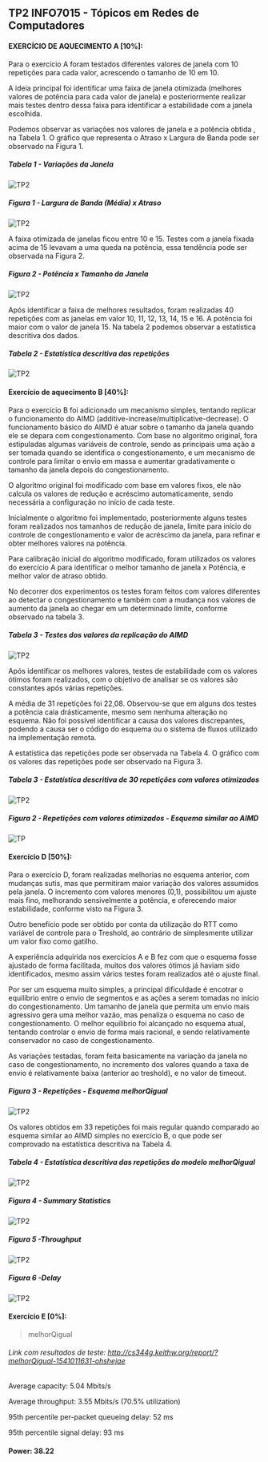## TP2 INFO7015 - Tópicos em Redes de Computadores

#### EXERCÍCIO DE AQUECIMENTO A [10%]:

Para o exercício A foram testados diferentes valores de janela com 10 repetições para cada valor, acrescendo o tamanho de 10 em 10.

A ideia principal foi identificar uma faixa de janela otimizada (melhores valores de potência para cada valor de janela) e posteriormente realizar mais testes dentro dessa faixa para identificar a estabilidade com a janela escolhida.

Podemos observar as variações nos valores de janela e a potência obtida , na Tabela 1. O gráfico que representa o Atraso x Largura de Banda pode ser observado na Figura 1.

##### Tabela 1 - Variações da Janela
<img src="https://image.ibb.co/bZ3WiL/tabela1.png" alt="TP2" border="0"></p>

##### Figura 1 - Largura de Banda (Média) x Atraso
<img src="https://image.ibb.co/jvz43L/graf1.png" alt="TP2" border="0"></p>

A faixa otimizada de janelas ficou entre 10 e 15. Testes com a janela fixada acima de 15 levavam a uma queda na potência, essa tendência pode ser observada na Figura 2.

##### Figura 2 - Potência x Tamanho da Janela
<img src="https://image.ibb.co/jWsriL/graf2.png" alt="TP2" border="0"></p>

Após identificar a faixa de melhores resultados, foram realizadas 40 repetições com as janelas em valor 10, 11, 12, 13, 14, 15 e 16. A potência foi maior com o valor de janela 15. Na tabela 2 podemos observar a estatística descritiva dos dados.

##### Tabela 2 - Estatística descritiva das repetições
<img src="https://image.ibb.co/eM0tQq/estat-a.png" alt="TP2" border="0"></p>

#### Exercício de aquecimento B [40%]:
Para o exercício B foi adicionado um mecanismo simples, tentando replicar o funcionamento do AIMD (additive-increase/multiplicative-decrease). O funcionamento básico do AIMD é atuar sobre o tamanho da janela quando ele se depara com congestionamento. Com base no algoritmo original, fora estipuladas algumas variáveis de controle, sendo as principais uma ação a ser tomada quando se identifica o congestionamento, e um mecanismo de controle para limitar o envio em massa e aumentar gradativamente o tamanho da janela depois do congestionamento.

O algoritmo original foi modificado com base em valores fixos, ele não calcula os valores de redução e acréscimo automaticamente, sendo necessária a configuração no início de cada teste.

Inicialmente o algoritmo foi implementado, posteriormente alguns testes foram realizados nos tamanhos de redução de janela, limite para início do controle de congestionamento e valor de acréscimo da janela, para refinar e obter melhores valores na potência.

Para calibração inicial do algoritmo modificado, foram utilizados os valores do exercício A para identificar o melhor tamanho de janela x Potência, e melhor valor de atraso obtido.

No decorrer dos experimentos os testes foram feitos com valores diferentes ao detectar o congestionamento e também com a mudança nos valores de aumento da janela ao chegar em um determinado limite, conforme observado na tabela 3.

##### Tabela 3 - Testes dos valores da replicação do AIMD
<img src="https://image.ibb.co/hES7OL/AIMD1-dados.png" alt="TP2" border="0"></p>

 Após identificar os melhores valores, testes de estabilidade com os valores ótimos foram realizados, com o objetivo de analisar se os valores são constantes após várias repetições.
 
 A média de 31 repetições foi 22,08. Observou-se que em alguns dos testes a potência caia drásticamente, mesmo sem nenhuma alteração no esquema. Não foi possível identificar a causa dos valores discrepantes, podendo a causa ser o código do esquema ou o sistema de fluxos utilizado na implementação remota.
 
 A estatística das repetições pode ser observada na Tabela 4. O gráfico com os valores das repetições pode ser observado na Figura 3.
 
 ##### Tabela 3 - Estatística descritiva de 30 repetições com valores otimizados
 <img src="https://image.ibb.co/h4wWfq/estat-b.png" alt="TP2" border="0"></p>
 
 ##### Figura 2 - Repetições com valores otimizados - Esquema similar ao AIMD
<img src="https://image.ibb.co/cgHkqq/repeticoesaimd.png" alt="TP" border="0"></p>

#### Exercício D [50%]:

Para o exercício D, foram realizadas melhorias no esquema anterior, com mudanças sutis, mas que permitiram maior variação dos valores assumidos pela janela. O incremento com valores menores (0,1), possibilitou um ajuste mais fino, melhorando sensivelmente a potência, e oferecendo maior estabilidade, conforme visto na Figura 3. 

Outro benefício pode ser obtido por conta da utilização do RTT como variável de controle para o Treshold, ao contrário de simplesmente utilizar um valor fixo como gatilho.

A experiência adquirida nos exercícios A e B fez com que o esquema fosse ajustado de forma facilitada, muitos dos valores ótimos já haviam sido identificados, mesmo assim vários testes foram realizados até o ajuste final.

Por ser um esquema muito simples, a principal dificuldade é encotrar o equilíbrio entre o envio de segmentos e as ações a serem tomadas no início do congestionamento. Um tamanho de janela que permita um envio mais agressivo gera uma melhor vazão, mas penaliza o esquema no caso de congestionamento. O melhor equilibrio foi alcançado no esquema atual, tentando controlar o envio de forma mais racional, e sendo relativamente conservador no caso de congestionamento.

As variações testadas, foram feita basicamente na variação da janela no caso de congestionamento, no incremento dos valores quando a taxa de envio é relativamente baixa (anterior ao treshold), e no valor de timeout.

##### Figura 3 - Repetições - Esquema melhorQigual
 <img src="https://image.ibb.co/n8BWHf/repet-c.png" alt="TP2" border="0"></p>
 
Os valores obtidos em 33 repetições foi mais regular quando comparado ao esquema similar ao AIMD simples no exercício B, o que pode ser comprovado na estatística descritiva na Tabela 4. 
 
 ##### Tabela 4 - Estatística descritiva das repetições do modelo melhorQigual
 <img src="https://image.ibb.co/c4Utxf/statc.png" alt="TP2" border="0"></p>


##### Figura 4 - Summary Statistics
 <img src="https://image.ibb.co/euQqtL/power.png" alt="TP2" border="0"></p>

##### Figura 5 -Throughput
 <img src="https://image.ibb.co/n1DYV0/exec-c2.png" alt="TP2" border="0"></p>
 
 ##### Figura 6 -Delay
 <img src="https://image.ibb.co/jfTBHf/exec-c3.png" alt="TP2" border="0"></p>

#### Exercício E [0%]:
> melhorQigual

###### Link com resultados de teste: http://cs344g.keithw.org/report/?melhorQigual-1541011631-ohshejae

Average capacity: 5.04 Mbits/s

Average throughput: 3.55 Mbits/s (70.5% utilization)

95th percentile per-packet queueing delay: 52 ms

95th percentile signal delay: 93 ms

#### Power: 38.22
